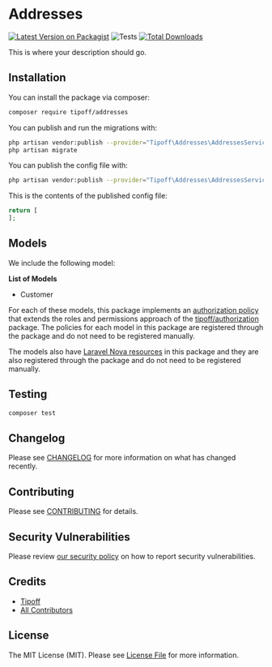 # Addresses

[![Latest Version on Packagist](https://img.shields.io/packagist/v/tipoff/addresses.svg?style=flat-square)](https://packagist.org/packages/tipoff/addresses)
![Tests](https://github.com/tipoff/addresses/workflows/Tests/badge.svg)
[![Total Downloads](https://img.shields.io/packagist/dt/tipoff/addresses.svg?style=flat-square)](https://packagist.org/packages/tipoff/addresses)

This is where your description should go.

## Installation

You can install the package via composer:

```bash
composer require tipoff/addresses
```

You can publish and run the migrations with:

```bash
php artisan vendor:publish --provider="Tipoff\Addresses\AddressesServiceProvider" --tag="migrations"
php artisan migrate
```

You can publish the config file with:
```bash
php artisan vendor:publish --provider="Tipoff\Addresses\AddressesServiceProvider" --tag="config"
```

This is the contents of the published config file:

```php
return [
];
```

## Models

We include the following model:

**List of Models**

- Customer

For each of these models, this package implements an [authorization policy](https://laravel.com/docs/8.x/authorization) that extends the roles and permissions approach of the [tipoff/authorization](https://github.com/tipoff/authorization) package. The policies for each model in this package are registered through the package and do not need to be registered manually.

The models also have [Laravel Nova resources](https://nova.laravel.com/docs/3.0/resources/) in this package and they are also registered through the package and do not need to be registered manually.

## Testing

```bash
composer test
```

## Changelog

Please see [CHANGELOG](CHANGELOG.md) for more information on what has changed recently.

## Contributing

Please see [CONTRIBUTING](.github/CONTRIBUTING.md) for details.

## Security Vulnerabilities

Please review [our security policy](../../security/policy) on how to report security vulnerabilities.

## Credits

- [Tipoff](https://github.com/tipoff)
- [All Contributors](../../contributors)

## License

The MIT License (MIT). Please see [License File](LICENSE.md) for more information.
